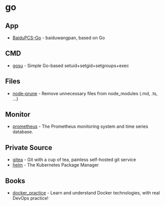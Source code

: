# go

## App

- [BaiduPCS-Go](https://github.com/iikira/BaiduPCS-Go) - baiduwangpan, based on Go

## CMD

- [gosu](https://github.com/tianon/gosu) - Simple Go-based setuid+setgid+setgroups+exec

## Files

- [node-prune](https://github.com/tj/node-prune) - Remove unnecessary files from node_modules (.md, .ts, ...)

## Monitor

- [prometheus](https://github.com/prometheus/prometheus) - The Prometheus monitoring system and time series database.

## Private Source


- [gitea](https://github.com/go-gitea/gitea) - Git with a cup of tea, painless self-hosted git service
- [helm](https://github.com/helm/helm) - The Kubernetes Package Manager


## Books

- [docker_practice](https://github.com/yeasy/docker_practice) - Learn and understand Docker technologies, with real DevOps practice!